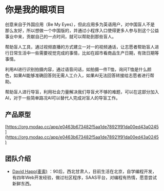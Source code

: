 # 你是我的眼项目

创意来自于外国应用（Be My Eyes），但此应用多为英语用户，对中国盲人不是那么友好，所以想做一个中国版的，并通过小程序入口使得更多人参与到这个公益事业中来，贡献自己的一点时间，就可以帮助到那些盲人。

帮助盲人工具，通过视频直播的方式建立一对一的视频通话，让志愿者帮助盲人进行日常生活中一些需要视觉完成的事情，比如在超市看商品生产日期，有效日期等事情。

利用AI进行识别拍摄内容，通过语音问话，如拍摄一件T恤，询问T恤是什么颜色，如果AI能够准确回答则无需人工介入，如果AI无法回答转接给志愿者进行帮助。

帮助盲人进行导盲，利用社会力量解决我们导盲犬不够的难题，可以在这部分加入AI，对于一些简单路况AI可以替代人完成对盲人的导盲工作。

## 产品原型

[https://org.modao.cc/app/e0463b673482f5aa1de78921f91da00ed43a0245](https://org.modao.cc/app/e0463b673482f5aa1de78921f91da00ed43a0245)

## 团队介绍

* [David Happ(麦索)](https://github.com/dongm2ez)
：90后，西北甘肃人，目前生活在北京，自学编程开发，有四年Web开发经验，做过社区程序，SAAS平台，对编程有热情，愿意尝试新鲜东西。
